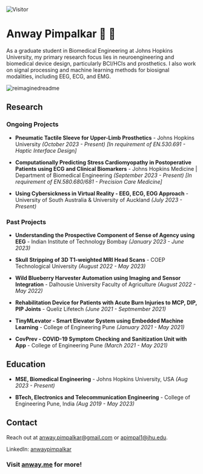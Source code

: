 ![Visitor](https://visitor-badge.laobi.icu/badge?page_id=anwaypimpalkar.anwaypimpalkar)

# Anway Pimpalkar 🧠 🦾

As a graduate student in Biomedical Engineering at Johns Hopkins University, my primary research focus lies in neuroengineering and biomedical device design, particularly BCI/HCIs and prosthetics. I also work on signal processing and machine learning methods for biosignal modalities, including EEG, ECG, and EMG.

<img src="https://myreadme.vercel.app/api/embed/anwaypimpalkar?panels=userstatistics,toprepositories,toplanguages,commitgraph" alt="reimaginedreadme" />

## Research

### Ongoing Projects

- __Pneumatic Tactile Sleeve for Upper-Limb Prosthetics__ - Johns Hopkins University *(October 2023 - Present) [In requirement of EN.530.691 - Haptic Interface Design]*

* __Computationally Predicting Stress Cardiomyopathy in Postoperative Patients using ECG and Clinical Biomarkers__ - Johns Hopkins Medicine | Department of Biomedical Engineering *(September 2023 - Present) [In requirement of EN.580.680/681 - Precision Care Medicine]*
  
- __Using Cybersickness in Virtual Reality - EEG, ECG, EOG Approach__ - University of South Australia & University of Auckland *(July 2023 - Present)*

### Past Projects

* __Understanding the Prospective Component of Sense of Agency using EEG__ - Indian Institute of Technology Bombay *(January 2023 - June 2023)*

- __Skull Stripping of 3D T1-weighted MRI Head Scans__ - COEP Technological University *(August 2022 - May 2023)*

* __Wild Blueberry Harvester Automation using Imaging and Sensor Integration__ - Dalhousie University Faculty of Agriculture *(August 2022 - May 2022)*

- __Rehabilitation Device for Patients with Acute Burn Injuries to MCP, DIP, PIP Joints__ - Queliz Lifetech *(June 2021 - Septmember 2021)*

- __TinyMLevator - Smart Elevator System using Embedded Machine Learning__ - College of Engineering Pune *(January 2021 - May 2021)*

- __CovPrev - COVID-19 Symptom Checking and Sanitization Unit with App__ - College of Engineering Pune *(March 2021 - May 2021)*

## Education

- __MSE, Biomedical Engineering__ - Johns Hopkins University, USA *(Aug 2023 - Present)*
* __BTech, Electronics and Telecommunication Engineering__ - College of Engineering Pune, India *(Aug 2019 - May 2023)*

## Contact

Reach out at anway.pimpalkar@gmail.com or apimpal1@jhu.edu.

LinkedIn: [anwaypimpalkar](https://linkedin.com/in/anwaypimpalkar)

### Visit [anway.me](https://anway.me) for more!